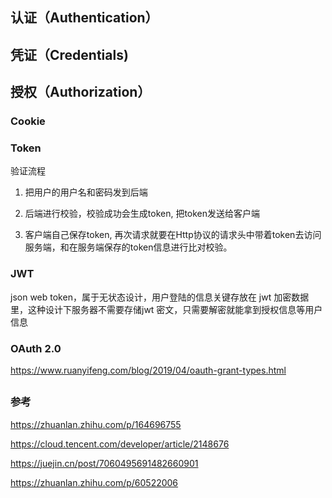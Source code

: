 ## 认证（Authentication）



## 凭证（Credentials)



## 授权（Authorization）



### Cookie



### Token

验证流程

1. 把用户的用户名和密码发到后端

2. 后端进行校验，校验成功会生成token, 把token发送给客户端

3. 客户端自己保存token, 再次请求就要在Http协议的请求头中带着token去访问服务端，和在服务端保存的token信息进行比对校验。



### JWT

json web token，属于无状态设计，用户登陆的信息关键存放在 jwt 加密数据里，这种设计下服务器不需要存储jwt 密文，只需要解密就能拿到授权信息等用户信息



### OAuth 2.0 

https://www.ruanyifeng.com/blog/2019/04/oauth-grant-types.html

## 



### 参考

https://zhuanlan.zhihu.com/p/164696755

https://cloud.tencent.com/developer/article/2148676

https://juejin.cn/post/7060495691482660901

https://zhuanlan.zhihu.com/p/60522006

